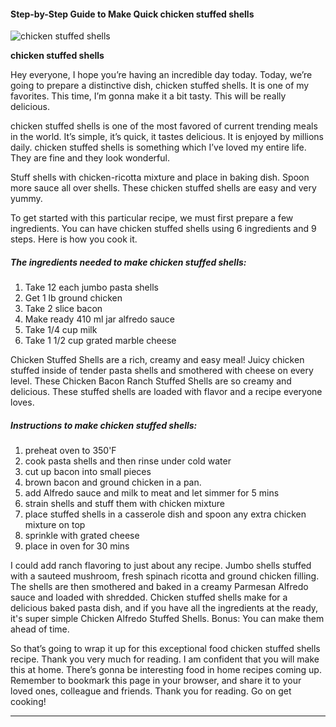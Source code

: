             

#### Step-by-Step Guide to Make Quick chicken stuffed shells

![chicken stuffed shells](https://img-global.cpcdn.com/recipes/70213363/751x532cq70/chicken-stuffed-shells-recipe-main-photo.jpg)

**chicken stuffed shells**

Hey everyone, I hope you’re having an incredible day today. Today, we’re going to prepare a distinctive dish, chicken stuffed shells. It is one of my favorites. This time, I’m gonna make it a bit tasty. This will be really delicious.

chicken stuffed shells is one of the most favored of current trending meals in the world. It’s simple, it’s quick, it tastes delicious. It is enjoyed by millions daily. chicken stuffed shells is something which I’ve loved my entire life. They are fine and they look wonderful.

Stuff shells with chicken-ricotta mixture and place in baking dish. Spoon more sauce all over shells. These chicken stuffed shells are easy and very yummy.

To get started with this particular recipe, we must first prepare a few ingredients. You can have chicken stuffed shells using 6 ingredients and 9 steps. Here is how you cook it.

##### The ingredients needed to make chicken stuffed shells:

1.  Take 12 each jumbo pasta shells
2.  Get 1 lb ground chicken
3.  Take 2 slice bacon
4.  Make ready 410 ml jar alfredo sauce
5.  Take 1/4 cup milk
6.  Take 1 1/2 cup grated marble cheese

Chicken Stuffed Shells are a rich, creamy and easy meal! Juicy chicken stuffed inside of tender pasta shells and smothered with cheese on every level. These Chicken Bacon Ranch Stuffed Shells are so creamy and delicious. These stuffed shells are loaded with flavor and a recipe everyone loves.

##### Instructions to make chicken stuffed shells:

1.  preheat oven to 350'F
2.  cook pasta shells and then rinse under cold water
3.  cut up bacon into small pieces
4.  brown bacon and ground chicken in a pan.
5.  add Alfredo sauce and milk to meat and let simmer for 5 mins
6.  strain shells and stuff them with chicken mixture
7.  place stuffed shells in a casserole dish and spoon any extra chicken mixture on top
8.  sprinkle with grated cheese
9.  place in oven for 30 mins

I could add ranch flavoring to just about any recipe. Jumbo shells stuffed with a sauteed mushroom, fresh spinach ricotta and ground chicken filling. The shells are then smothered and baked in a creamy Parmesan Alfredo sauce and loaded with shredded. Chicken stuffed shells make for a delicious baked pasta dish, and if you have all the ingredients at the ready, it's super simple Chicken Alfredo Stuffed Shells. Bonus: You can make them ahead of time.

So that’s going to wrap it up for this exceptional food chicken stuffed shells recipe. Thank you very much for reading. I am confident that you will make this at home. There’s gonna be interesting food in home recipes coming up. Remember to bookmark this page in your browser, and share it to your loved ones, colleague and friends. Thank you for reading. Go on get cooking!

* * *